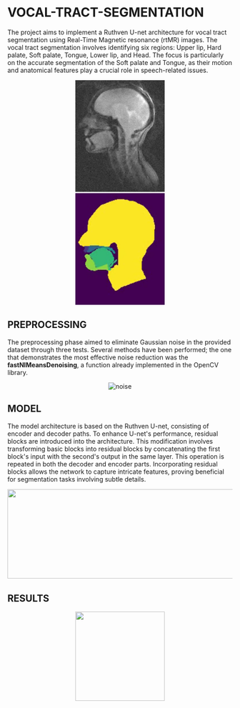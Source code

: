 # VOCAL-TRACT-SEGMENTATION
The project aims to implement a Ruthven U-net architecture for vocal tract segmentation using Real-Time Magnetic resonance (rtMR) images. The vocal tract segmentation involves identifying six regions: Upper lip, Hard palate, Soft palate, Tongue, Lower lip, and Head. The focus is particularly on the accurate segmentation of the Soft palate and Tongue, as their motion and anatomical features play a crucial role in speech-related issues.

<p float="left" align="center">
  <img src="1.png" hspace="30"  width="200" heigth="200"/ >
  <img src="2.png" hspace="30"  width="200" heigth="200"/> 
</p>


## PREPROCESSING
The preprocessing phase aimed to eliminate Gaussian noise in the provided dataset through three tests. Several methods have been performed; the one that demonstrates the most effective noise reduction was the **fastNlMeansDenoising**, a function already implemented in the OpenCV library.
<p align="center">
  <img width="550" height="320" alt="noise" src="https://github.com/NacliNaclo/VOCAL-TRACT-SEGMENTATION/assets/107640468/122d29da-2bb9-420a-8963-313553b85a0e](https://github.com/NacliNaclo/VOCAL-TRACT-SEGMENTATION/assets/107640468/a7b6610e-bc6b-4319-85fe-2687a8c6ae23)">
</p>

## MODEL
The model architecture is based on the Ruthven U-net, consisting of encoder and decoder paths.
To enhance U-net's performance, residual blocks are introduced into the architecture. This modification involves transforming basic blocks into residual blocks by concatenating the first block's input with the second's output in the same layer. This operation is repeated in both the decoder and encoder parts. Incorporating residual blocks allows the network to capture intricate features, proving beneficial for segmentation tasks involving subtle details.

<p align="center">
  <img width="700" height="200" src="https://github.com/NacliNaclo/VOCAL-TRACT-SEGMENTATION/assets/107640468/8c7b3b2c-7689-4db5-aaac-77e2ffcc0394"/>
</p>



## RESULTS

<p align="center">
  <img width="200" height="200" src="Media1 (online-video-cutter.com)(1).gif"/>
</p>



